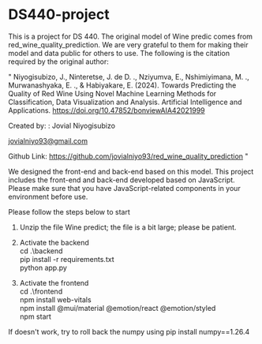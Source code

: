 # DS440-project
This is a project for DS 440. The original model of Wine predic comes from red_wine_quality_prediction.
We are very grateful to them for making their model and data public for others to use. The following is the citation required by the original author:   



    
"
Niyogisubizo, J., Ninteretse, J. de D. ., Nziyumva, E., Nshimiyimana, M. ., Murwanashyaka, E. ., & Habiyakare, E. (2024). Towards Predicting the Quality of Red Wine Using Novel Machine Learning Methods for Classification, Data Visualization and Analysis. Artificial Intelligence and Applications. https://doi.org/10.47852/bonviewAIA42021999

Created by: : Jovial Niyogisubizo

jovialniyo93@gmail.com
  
Github Link: https://github.com/jovialniyo93/red_wine_quality_prediction
"

    
  
We designed the front-end and back-end based on this model. This project includes the front-end and back-end developed based on JavaScript. Please make sure that you have JavaScript-related components in your environment before use.





Please follow the steps below to start  
1. Unzip the file Wine predict; the file is a bit large; please be patient.  
2. Activate the backend  
  cd .\backend\
    pip install -r requirements.txt  
    python app.py

3. Activate the frontend  
  cd .\frontend  
  npm install web-vitals  
  npm install @mui/material @emotion/react @emotion/styled  
  npm start  
   
    
    
    
       
If doesn't work, try to roll back the numpy using pip install numpy==1.26.4
